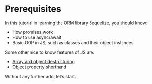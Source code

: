 # Prerequisites

In this tutorial in learning the ORM library Sequelize, you should know:

- How promises work
- How to use async/await
- Basic OOP in JS, such as classes and their object instances

Some other nice to know features of JS are:

- [Array and object destructuring](https://javascript.info/destructuring-assignment)
- [Object property shorthand](https://alligator.io/js/object-property-shorthand-es6)

Without any further ado, let's start.

